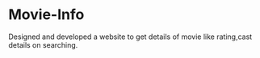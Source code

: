 # Movie-Info
Designed and developed a website to get details of movie like rating,cast details on searching.
